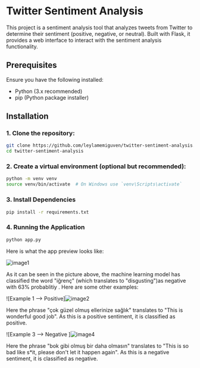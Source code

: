 # Twitter Sentiment Analysis
This project is a sentiment analysis tool that analyzes tweets from Twitter to determine their sentiment (positive, negative, or neutral). Built with Flask, it provides a web interface to interact with the sentiment analysis functionality.

## Prerequisites
Ensure you have the following installed:
- Python (3.x recommended)
- pip (Python package installer)

## Installation

### 1. Clone the repository:
```bash
git clone https://github.com/leylamemiguven/twitter-sentiment-analysis.git
cd twitter-sentiment-analysis
```
### 2. Create a virtual environment (optional but recommended):
```bash
python -m venv venv
source venv/bin/activate  # On Windows use `venv\Scripts\activate`
```
### 3. Install Dependencies
```bash
pip install -r requirements.txt
```

### 4. Running the Application
```bash
python app.py
```


Here is what the app preview looks like: 

![image1](https://github.com/user-attachments/assets/96bd1b97-2bd0-4ca4-964e-b0487467fe9d)


As it can be seen in the picture above, the machine learning model has classified the word "iğrenç" (which translates to "disgusting")as negative with 63% probablitiy . Here are some other examples:

![Example 1 --> Positive]![image2](https://github.com/user-attachments/assets/75503198-019a-47b4-8052-d5a3e4091220)

Here the phrase "çok güzel olmuş ellerinize sağlık" translates to "This is wonderful good job". As this is a positive sentiment, it is classified as positive. 

![Example 3 --> Negative ]![image4](https://github.com/user-attachments/assets/216032ea-7580-4eae-a85d-34a3f2156b1c)

Here the phrase "bok gibi olmuş bir daha olmasın" translates to "This is so bad like s*it, please don't let it happen again".  As this is a negative sentiment, it is classified as negative. 




